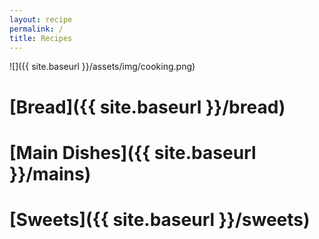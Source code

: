 ```yaml
---
layout: recipe
permalink: /
title: Recipes
---
```


![]({{ site.baseurl }}/assets/img/cooking.png)

# [Bread]({{ site.baseurl }}/bread)

# [Main Dishes]({{ site.baseurl }}/mains)

# [Sweets]({{ site.baseurl }}/sweets)

